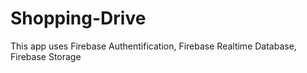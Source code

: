 # Shopping-Drive

This app uses Firebase Authentification, Firebase Realtime Database, Firebase Storage
